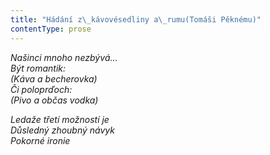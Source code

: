 ```yaml
---
title: "Hádání z\_kávovésedliny a\_rumu(Tomáši Pěknému)"
contentType: prose
---
```


<section>

_Našinci mnoho nezbývá…  
Být romantik:  
(Káva a becherovka)  
Či poloprďoch:  
(Pivo a občas vodka)_

</section>

<section>

_Ledaže třetí možností je  
Důsledný zhoubný návyk  
Pokorné ironie_

</section>
